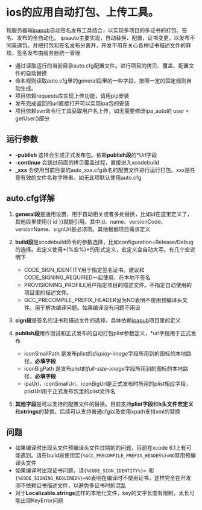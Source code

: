 # ios的应用自动打包、上传工具。
和服务器端[ipapub][1]自动签名发布工具结合，以实现多项目的多证书的打包、签名、发布的全自动化。
ipaauto主要实现，自动替换、配置，证书变更，以发布不同渠道包。并把打包和签名发布分离开，开发不用在关心各种证书描述文件的麻烦，签名发布由服务器统一管理
* 通过读取运行的当前目录auto.cfg配置文件。进行项目的拷贝、覆盖、配置文件的自动替换
* 命名规则读取auto.cfg里的general段里的一些字段，按照一定的固定规则自动生成。
* 项目依赖requests库实现上传功能，请用pip安装
* 发布完成返回的url直接打开可以实现ipa包的安装
* 项目依赖svn命令行工具获取用户名上传，如无需要修改ipa_auto的 user = getUser()部分

## 运行参数
* **-publish** 这样会生成正式发布包。依赖**publish段**的*Url字段
* **-continue** 会跳过前面的拷贝覆盖过程，直接进入xcodebuild
* **_xxx** 会使用当前目录的auto_xxx.cfg命名的配置文件进行运行打包。xxx是任意有效的文件名称字符串。如无此项默认使用auto.cfg

## auto.cfg详解
1. **general段**是通用设置，用于自动相关或者多处替换，比如id在这里定义了，其他段里使用{{ id }}就能引用。其中id、name、versionCode、versionName、signUrl是必须项。其他根据项目需求定义
2. **build段**是xcodebuild命令的参数选择，比如configuration=Release/Debug的选择。宏定义使用*{%宏%}*的形式定义，宏定义会自动大写。有几个宏说明下
   * CODE_SIGN_IDENTITY用于指定签名证书。建议和CODE_SIGNING_REQUIRED一起使用，在本地不签名
   * PROVISIONING_PROFILE用户指定项目的描述文件。不指定自动使用的项目里的描述文件。
   * GCC_PRECOMPILE_PREFIX_HEADER设为NO表明不使用预编译头文件。用于解决编译问题。如果编译没有问题不用设
    
3. **sign段**是签名的证书和描述文件的选择，具体依赖[ipapub][1]项目里的定义
4. **publish段**用作测试和正式发布的自动打包plist参数定义，*url字段用于正式发布
   * iconSmallPath 是发布plist的*display-image*字段所用到的图标的本地路径，**必填字段**
   * iconBigPath 是发布plist的*full-size-image*字段所用到的图标的本地路径，**必填字段**
   * ipaUrl，iconSmallUrl，iconBigUrl是正式发布时所用的plist相应字段，plistUrl用于正式发布包里的plist文件名

5. **其他字段**是可以支持的配置文件的替换。目前支持**plist字段**和**h头文件宏定义**和**strings**的替换。后续可以支持普通cfg以及使用xpath支持xml的替换

## 问题
* 如果编译时出现头文件预编译头文件过期的的问题，目前在xcode 6.1上有可能遇到。请在build段使用宏`{%GCC_PRECOMPILE_PREFIX_HEADER%}=NO`禁用预编译头文件
* 如果编译时出现证书问题，请`{%CODE_SIGN_IDENTITY%}= `和`{%CODE_SIGNING_REQUIRED%}=NO`表明在编译时不使用证书，这样完全在开发测不依赖证书描述文件，以避免多证书时的混乱
* 对于**Localizable.strings**这样的本地化文件，key的文字长度有限制，太长可能出现KeyError问题



[1]: <https://github.com/rayer4u/ipapub>  "ipapub项目"

